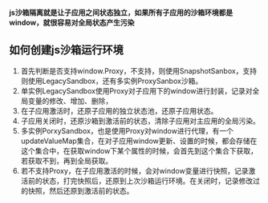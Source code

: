 **js沙箱隔离就是让子应用之间状态独立，如果所有子应用的沙箱环境都是window，就很容易对全局状态产生污染**

## 如何创建js沙箱运行环境
1. 首先判断是否支持window.Proxy，不支持，则使用SnapshotSanbox，支持则使用LegacySandbox，还有多实例ProxySanbox沙箱。
2. 单实例LegacySandbox使用Proxy对子应用下的window进行封装，记录对全局变量的修改、增加、删除，
3. 在子应用激活时，还原子应用的独立状态池，还原子应用状态。
4. 子应用关闭时，还原沙箱到激活前的状态，清除子应用对主应用的全局污染。
5. 多实例PorxySandbox，也是使用Proxy对window进行代理，有一个updateValueMap集合，在对子应用window更新、设置的时候，都会存储在这个集合中，在获取window下某个属性的时候，会首先到这个集合下获取，若获取不到，再到全局获取。
6. 若不支持Proxy，在子应用激活的时候，会对window变量进行快照，记录激活前的状态，打完快照后，还原到上次沙箱运行环境。在关闭时，记录修改过的快照，然后还原到激活前的状态。